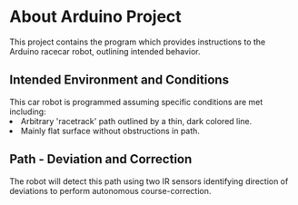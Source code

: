 <h1>About Arduino Project</h1>
This project contains the program which provides instructions to the Arduino racecar robot, outlining intended behavior.

<h2>Intended Environment and Conditions</h2>
This car robot is programmed assuming specific conditions are met including:
  <li>Arbitrary 'racetrack' path outlined by a thin, dark colored line.</li>
  <li>Mainly flat surface without obstructions in path.</li>

<h2>Path - Deviation and Correction</h2>
The robot will detect this path using two IR sensors identifying direction of deviations to perform autonomous course-correction.

